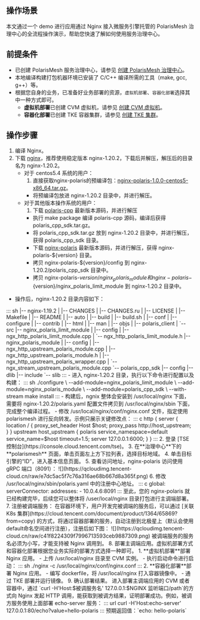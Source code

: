## 操作场景

本文通过一个 demo 进行应用通过 Nginx 接入微服务引擎托管的 PolarisMesh 治理中心的全流程操作演示，帮助您快速了解如何使用服务治理中心。

## 前提条件

- 已创建 PolarisMesh 服务治理中心，请参见 [创建 PolarisMesh 治理中心](https://cloud.tencent.com/document/product/1364/65866)。
- 本地编译构建打包机器环境已安装了 C/C++ 编译所需的工具（make, gcc, g++）等。
- 根据您自身的业务，已准备好业务部署的资源，`虚拟机部署`、`容器化部署`选择其中一种方式即可。
  - **虚拟机部署**已创建 CVM 虚拟机，请参见 [创建 CVM 虚拟机](https://cloud.tencent.com/document/product/213/2936)。
  - **容器化部署**已创建 TKE 容器集群，请参见 [创建 TKE 集群](https://cloud.tencent.com/document/product/457/32189)。

## 操作步骤

1. 编译 Nginx。
 1. 下载 [nginx](http://nginx.org/en/download.html)，推荐使用稳定版本 nginx-1.20.2，下载后并解压，解压后的目录名为 nginx-1.20.2。
    - 对于 centos5.4 系统的用户：
       1. 直接获取nginx-polaris的预编译包：[nginx-polaris-1.0.0-centos5-x86_64.tar.gz](https://github.com/polarismesh/nginx-polaris/releases/download/v1.0.0/nginx-polaris-1.0.0-centos5-x86_64.tar.gz)。
       - 将预编译包放进 nginx-1.20.2 目录中，并进行解压。
    - 对于其他版本操作系统的用户：
         1. 下载 [polaris-cpp](https://github.com/polarismesh/polaris-cpp/releases) 最新版本源码，并进行解压
         - 执行 make package 编译 polaris-cpp 源码，编译后获得 polaris_cpp_sdk.tar.gz。
         - 将 polaris_cpp_sdk.tar.gz 放到 nginx-1.20.2 目录中，并进行解压，获得 polaris_cpp_sdk 目录。
         - 下载 [nginx-polaris](https://github.com/polarismesh/nginx-polaris/releases) 最新版本源码，并进行解压，获得 nginx-polaris-${version} 目录。
         - 拷贝 nginx-polaris-${version}/config 到 nginx-1.20.2/polaris_cpp_sdk 目录中。
         - 拷贝 nginx-polaris-${version}/nginx_polaris_module 和 nginx-polaris-${version}/nginx_polaris_limit_module 到 nginx-1.20.2 目录中。
 - 操作后，nginx-1.20.2 目录内容如下：
<dx-codeblock>
:::  sh
    |-- nginx-1.19.2
    |   |-- CHANGES
    |   |-- CHANGES.ru
    |   |-- LICENSE
    |   |-- Makefile
    |   |-- README
    |   |-- auto
    |   |-- build
    |   |-- build.sh
    |   |-- conf
    |   |-- configure
    |   |-- contrib
    |   |-- html
    |   |-- man
    |   |-- objs
    |   |-- polaris_client
    |   `-- src
    |-- nginx_polaris_limit_module
    |   |-- config
    |   |-- ngx_http_polaris_limit_module.cpp
    |   `-- ngx_http_polaris_limit_module.h
    |-- nginx_polaris_module
    |   |-- config
    |   |-- ngx_http_upstream_polaris_module.cpp
    |   |-- ngx_http_upstream_polaris_module.h
    |   |-- ngx_http_upstream_polaris_wrapper.cpp
    |   `-- ngx_stream_upstream_polaris_module.cpp
    `-- polaris_cpp_sdk
        |-- config
        |-- dlib
        |-- include
        `-- slib
:::
</dx-codeblock>
 - 进入 nginx-1.20.2 目录，执行以下命令进行配置以及构建：
<dx-codeblock>
:::  sh
    ./configure \
            --add-module=nginx_polaris_limit_module \
            --add-module=nginx_polaris_module \
            --add-module=polaris_cpp_sdk \
        --with-stream
    make install     
:::
</dx-codeblock>
  - 构建后，ngnix 整体会安装到 /usr/local/nginx 下面，需要将 nginx-1.20.2/polaris.yaml 配置文件拷贝到 /usr/local/nginx/sbin 下面，完成整个编译过程。
  - 修改 /usr/local/nginx/conf/nginx.conf 文件，指定使用 polarismesh 进行反向转发。示例只展示关键修改点：
<dx-codeblock>
:::  c
    http {
      server {
         location / {
            proxy_set_header Host $host;
            proxy_pass http://host_upstream;
         }
      }
      upstream host_upstream {
          polaris service_namespace=default service_name=$host timeout=1.5;
           server 127.0.0.1:6000;
       }      
    }
:::
</dx-codeblock>
2. 登录 [TSE 控制台](https://console.cloud.tencent.com/tse)。
3. 在**治理中心**下的 **polarismesh** 页面，单击页面左上方下拉列表，选择目标地域。
4. 单击目标引擎的“ID”，进入基本信息页面。
5. 查看访问地址，nginx-polaris 访问使用 gRPC 端口（8091）：
![](https://qcloudimg.tencent-cloud.cn/raw/e7dc5ac5f7c76a316ae68b667d8a365f.png)
6. 修改 /usr/local/nginx/sbin/polaris.yaml 中的注册中心地址。
<dx-codeblock>
:::  c
global:
    serverConnector:
    addresses:
    - 10.0.4.6:8091
:::
</dx-codeblock>
至此，您的 nginx-polaris 就已经构建完毕，后续您可以整体将 /user/local/nginx 目录打包进行主调端部署。
7. 注册被调端服务：
在容器环境下，用户开发完被调端的服务后，可以通过 [关联 K8s 集群](https://cloud.tencent.com/document/product/1364/65869?from=copy) 的方式，将通过容器部署的服务，自动注册到北极星上（默认会使用default命名空间进行注册），注册后如下图：
![](https://qcloudimg.tencent-cloud.cn/raw/c41f8224309f7996713593ceb9887309.png)
<dx-alert infotype="notice" title="">
被调端服务的服务名必须为小写，才能支持被 Nginx 调用到。
</dx-alert>
8. 部署主调端应用。虚拟机部署方式和容器化部署根据您业务实际的部署方式选择一种即可。
   1. **虚拟机部署**部署 Nginx 应用。
     - 上传 /usr/local/nginx 目录至 CVM 实例。
     - 执行启动命令进行启动：
<dx-codeblock>
:::  sh
./nginx -c /usr/local/nginx/conf/nginx.conf
:::
</dx-codeblock>
   2. **容器化部署**部署 Nginx 应用。
     - 编写 dockerfile，将 /usr/local/nginx 打入容器镜像中。
     - 通过 TKE 部署并运行镜像。
9. 确认部署结果。
    进入部署主调端应用的 CVM 或者容器中，通过 `curl -H'Host:$被调服务名'  127.0.0.1:$NGINX 监听端口/path`的方式向 Nginx 发起 HTTP 调用，能获取到被调方结果，证明部署成功。例如，被调方服务使用上面部署 echo-server 服务：
<dx-codeblock>
:::  url
curl -H'Host:echo-server' 127.0.0.1:80/echo?value=hello-polaris
:::
</dx-codeblock>
  预期返回值：`echo: hello-polaris`

